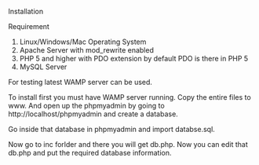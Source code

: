 
Installation

Requirement

1.	Linux/Windows/Mac Operating System
2.	Apache Server with mod_rewrite enabled 
3.	PHP 5 and higher with PDO extension by default PDO is there in PHP 5
4.	MySQL Server

For testing latest WAMP server can be used.

To install first you must have WAMP server running. Copy the entire files to www. And open up the phpmyadmin by going to http://localhost/phpmyadmin and create a database.

Go inside that database in phpmyadmin and import databse.sql.

Now go to inc forlder and there you will get db.php. Now you can edit that db.php and put the required database information.
